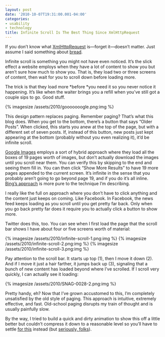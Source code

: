 ```yaml
---
layout: post
date: '2010-10-07T19:31:00.001-04:00'
categories:
- usability
- technology
title: Infinite Scroll Is The Best Thing Since XmlHttpRequest
---
```


If you don’t know what [XmlHttpRequest](http://en.wikipedia.org/wiki/XMLHttpRequest) is—forget it—doesn’t matter. Just assume I said something about [bread](http://twitter.com/#!/rssj/status/25563675734).

Infinite scroll is something you might not have even noticed. It’s the slick effect a website employs when they have a lot of content to show you but aren’t sure how much to show you. That is, they load two or three screens of content, then wait for you to scroll down before loading more.

The trick is that they load more *before *you need it so you never notice it happening. It’s like when the waiter brings you a refill when you’ve still got a couple sips to go. Good stuff.

{% imagesize /assets/2010/gooooooogle.png:img %}

This design pattern replaces paging. Remember paging? That’s what this blog does. When you get to the bottom, there’s a button that says “Older Posts”. When clicked, this starts you anew at the top of the page, but with a different set of seven posts. If, instead of this button, new posts just kept appearing at the bottom (probably without you even realizing it), it’d be infinite scroll.

[Google Images](http://images.google.com/images?&q=puppies) employs a sort of hybrid approach where they load all the boxes of 19 pages worth of images, but don’t actually download the images until you scroll near them. You can verify this by skipping to the end and seeing them fill in. You can then click “Show More Results” to have 19 more pages appended to the current screen. It’s infinite in the sense that you probably aren’t going to go beyond page 19, and if you do it’s all inline. [Bing’s approach](http://www.bing.com/images/search?q=puppies) is more pure to the technique I’m describing.

I really like the full on approach where you don’t have to click anything and the content just keeps on coming. Like Facebook. In Facebook, the news feed keeps loading as you scroll until you get pretty far back. Only when you go back pretty far does it require you to actually click a button to show more. 

Twitter does this, too. You can see when I first load the page that the scroll bar shows I have about four or five screens worth of material:  

{% imagesize /assets/2010/infinite-scroll-1.png:img %}
{% imagesize /assets/2010/infinite-scroll-2.png:img %}
{% imagesize /assets/2010/infinite-scroll-3.png:img %}

Pay attention to the scroll bar. It starts up top (1), then I move it down (2). And if I move it just a hair farther, it jumps back up (3), signaling that a bunch of new content has loaded beyond where I’ve scrolled. If I scroll very quickly, I can actually see it loading:

{% imagesize /assets/2010/SNAG-0028-2.png:img %}

Pretty handy, eh? Now that I’ve grown accustomed to this, I’m completely unsatisfied by the old style of paging. This approach is intuitive, extremely effective, and fast. Old-school paging disrupts my train of thought and is usually painfully slow.

By the way, I tried to build a quick and dirty animation to show this off a little better but couldn’t compress it down to a reasonable level so you’ll have to settle [for this](http://www.youtube.com/watch?v=oHg5SJYRHA0) instead (but [seriously, folks](http://www.youtube.com/watch?v=wDs5nAccjeY#t=3m45s)).